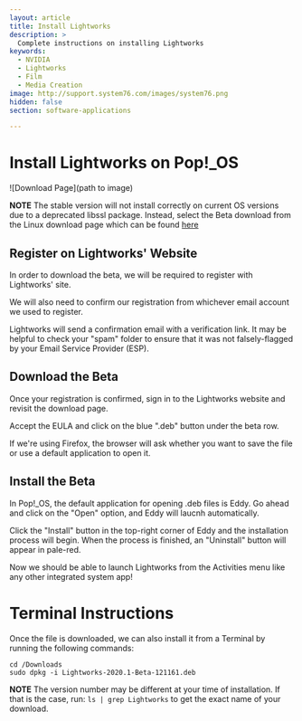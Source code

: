 ```yaml
---
layout: article
title: Install Lightworks
description: >
  Complete instructions on installing Lightworks
keywords:
  - NVIDIA
  - Lightworks
  - Film
  - Media Creation
image: http://support.system76.com/images/system76.png
hidden: false
section: software-applications

---
```


# Install Lightworks on Pop!\_OS

![Download Page](path to image)

**NOTE** The stable version will not install correctly on current OS versions due to a deprecated libssl package. Instead, select the Beta download from the Linux download page which can be found [here](https://www.lwks.com/index.php?option=com_lwks&view=download&Itemid=206&tab=1)

## Register on Lightworks' Website

In order to download the beta, we will be required to register with Lightworks' site.

We will also need to confirm our registration from whichever email account we used to register.

Lightworks will send a confirmation email with a verification link. It may be helpful to check your "spam" folder to ensure that it was not falsely-flagged by your Email Service Provider (ESP).

## Download the Beta

Once your registration is confirmed, sign in to the Lightworks website and revisit the download page.

Accept the EULA and click on the blue ".deb" button under the beta row.

If we're using Firefox, the browser will ask whether you want to save the file or use a default application to open it.

## Install the Beta

In Pop!\_OS, the default application for opening .deb files is Eddy. Go ahead and click on the "Open" option, and Eddy will laucnh automatically.

Click the "Install" button in the top-right corner of Eddy and the installation process will begin. When the process is finished, an "Uninstall" button will appear in pale-red.

Now we should be able to launch Lightworks from the Activities menu like any other integrated system app!

# Terminal Instructions

Once the file is downloaded, we can also install it from a Terminal by running the following commands:

```
cd /Downloads
sudo dpkg -i Lightworks-2020.1-Beta-121161.deb
```

**NOTE** The version number may be different at your time of installation. If that is the case, run: ```ls | grep Lightworks``` to get the exact name of your download.
